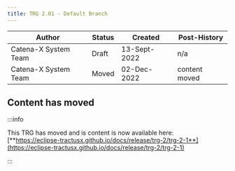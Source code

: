 ```yaml
---
title: TRG 2.01 - Default Branch
---
```


| Author               | Status | Created      | Post-History  |
|----------------------|--------|--------------|---------------|
| Catena-X System Team | Draft  | 13-Sept-2022 | n/a           |
| Catena-X System Team | Moved  | 02-Dec-2022  | content moved |

## Content has moved

:::info

This TRG has moved and is content is now available
here: [**https://eclipse-tractusx.github.io/docs/release/trg-2/trg-2-1**](https://eclipse-tractusx.github.io/docs/release/trg-2/trg-2-1)

:::
